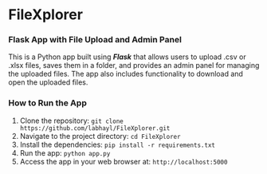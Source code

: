 # FileXplorer
### Flask App with File Upload and Admin Panel

This is a Python app built using ***Flask*** that allows users to upload .csv or .xlsx files, saves them in a folder, and provides an admin panel for managing the uploaded files. The app also includes functionality to download and open the uploaded files.

### How to Run the App
1) Clone the repository: `git clone https://github.com/labhayl/FileXplorer.git`  
2) Navigate to the project directory: `cd FileXplorer`  
3) Install the dependencies: `pip install -r requirements.txt`  
4) Run the app: `python app.py`  
5) Access the app in your web browser at: `http://localhost:5000`
